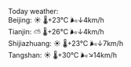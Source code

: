 Today weather:  
Beijing: ☀️   🌡️+23°C 🌬️↓4km/h  
Tianjin: ⛅️  🌡️+26°C 🌬️↓4km/h  
Shijiazhuang: ☀️   🌡️+23°C 🌬️↓7km/h  
Tangshan: ☀️   🌡️+30°C 🌬️↘14km/h  
